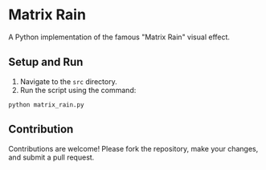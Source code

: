 
# Matrix Rain

A Python implementation of the famous "Matrix Rain" visual effect.

## Setup and Run

1. Navigate to the `src` directory.
2. Run the script using the command:
```
python matrix_rain.py
```

## Contribution
Contributions are welcome! Please fork the repository, make your changes, and submit a pull request.

